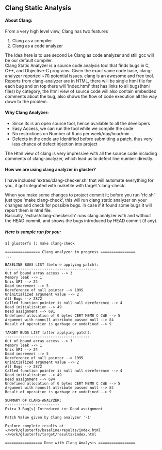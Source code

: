 Clang Static Analysis
---------------------
#### About Clang:

From a very high level view, Clang has two features

1. Clang as a compiler  
2. Clang as a code analyzer  

The Idea here is to use second i.e Clang as code analyzer and still gcc will be our default compiler.  
Clang Static Analyzer is a source code analysis tool that finds bugs in C, C++, and Objective-C programs. Given the exact same code base, clang-analyzer reported ~70 potential issues. clang is an awesome and free tool.  
Reports from clang-analyzer are in HTML, there will be single html file for each bug and on top there will 'index.html' that has links to all bugs(html files) by category, the html view of source code will also contain embedded comments about the bug, also shows the flow of code execution all the way down to the problem.  

#### Why Clang Analyzer:

* Since its is an open source tool, hence available to all the developers
* Easy Access, we can run the tool while we compile the code
* No restrictions on Number of Runs per week/day/hour/min ..
* Defects in the code are Identified before submitting a patch, thus very less chance of defect injection into project

The Html view of clang is very impressive with all the source code including comments of clang-analyzer, which lead us to defect line number directly.

#### How we are using clang analyzer in gluster?

I have included 'extras/clang-checker.sh' that will automate everything for you, it got integrated with makefile with target 'clang-check'.  

When you make some changes to project commit it; before you run 'rfc.sh' just type 'make clang-check', this will run clang static analyzer on your changes and check for possible bugs. In case if it found some bugs it will report them in html file.  
Basically, 'extras/clang-checker.sh' runs clang analyzer with and without the HEAD commit, and shows the bugs introduced by HEAD commit (if any).  

##### Here is sample run for you:
```
$[ glusterfs ]: make clang-check

================ Clang analyzer in progress ================
...

BASELINE BUGS LIST (before applying patch):
------------------------------------------
Out of bound array access --> 3
Memory leak --> 1
Unix API --> 24
Dead increment --> 5
Dereference of null pointer --> 1995
Uninitialized argument value --> 2
All Bugs --> 2872
Called function pointer is null null dereference --> 4
Dead initialization --> 49
Dead assignment --> 691
Undefined allocation of 0 bytes CERT MEM0 C CWE --> 5
Argument with nonnull attribute passed null --> 84
Result of operation is garbage or undefined --> 9

TARGET BUGS LIST (after applying patch):
---------------------------------------
Out of bound array access --> 3
Memory leak --> 1
Unix API --> 24
Dead increment --> 5
Dereference of null pointer --> 1995
Uninitialized argument value --> 2
All Bugs --> 2872
Called function pointer is null null dereference --> 4
Dead initialization --> 49
Dead assignment --> 694
Undefined allocation of 0 bytes CERT MEM0 C CWE --> 5
Argument with nonnull attribute passed null --> 84
Result of operation is garbage or undefined --> 9

SUMMARY OF CLANG-ANALYZER:
-------------------------
Extra 3 Bug[s] Introduced in: Dead assignment

Patch Value given by Clang analyzer '-1'

Explore complete results at
~/work/glusterfs/baseline/results/index.html
~/work/glusterfs/target/results/index.html

================= Done with Clang Analysis =================
```

